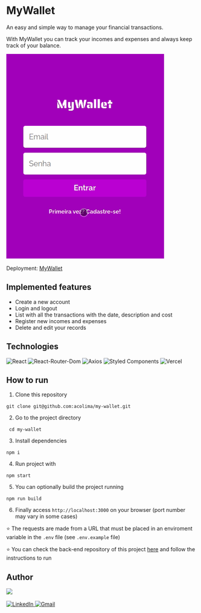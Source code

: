 # MyWallet

An easy and simple way to manage your financial transactions. 

With MyWallet you can track your incomes and expenses and always keep track of your balance.

<img src='/src/assets/mywallet.gif' alt='mywallet gif' />

Deployment: <a href="https://mywallet-f.vercel.app/" target="_blank">MyWallet</a>

## Implemented features

- Create a new account 
- Login and logout
- List with all the transactions with the date, description and cost 
- Register new incomes and expenses 
- Delete and edit your records

## Technologies
<p>
  <img src='https://img.shields.io/badge/React-20232A?style=for-the-badge&logo=react&logoColor=61DAFB' alt="React" />

  <img src='https://img.shields.io/badge/React_Router-CA4245?style=for-the-badge&logo=react-router&logoColor=white' alt="React-Router-Dom"/>

  <img src='https://img.shields.io/badge/axios%20-%2320232a.svg?&style=for-the-badge&color=informational' alt="Axios">
  
  <img src='https://img.shields.io/badge/styled--components-DB7093?style=for-the-badge&logo=styled-components&logoColor=white' alt='Styled Components' />
  
  <img src='https://img.shields.io/badge/Vercel-000000?style=for-the-badge&logo=vercel&logoColor=white' alt='Vercel' />
</p>

## How to run

1. Clone this repository
```
git clone git@github.com:acolima/my-wallet.git
```
2. Go to the project directory
```
 cd my-wallet
```
3. Install dependencies
```
npm i
```
4. Run project with
```
npm start
```
5. You can optionally build the project running
```
npm run build
```
6. Finally access `http://localhost:3000` on your browser (port number may vary in some cases)

:star: The requests are made from a URL that must be placed in an enviroment variable in the `.env` file (see `.env.example` file)

:star: You can check the back-end repository of this project <a href="https://github.com/acolima/my-wallet-api" target="_blank">here</a> and follow the instructions to run

## Author
<img src='https://avatars.githubusercontent.com/acolima' width='150px'/>

<p>
  <a href='https://www.linkedin.com/in/ana-caroline-oliveira-lima/'>
    <img src='https://img.shields.io/badge/LinkedIn-0077B5?style=for-the-badge&logo=linkedin&logoColor=white' alt='LinkedIn' />
  </a>
  <a href='mailto:acolima@gmail.com'>
    <img src='https://img.shields.io/badge/Gmail-D14836?style=for-the-badge&logo=gmail&logoColor=white' alt='Gmail' />
  </a>
</p>
